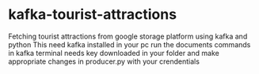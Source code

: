 # kafka-tourist-attractions
Fetching tourist attractions from google storage platform using kafka and python
This need kafka installed in your pc 
run the documents commands in kafka terminal 
needs key downloaded in your folder and make appropriate changes in producer.py with your crendentials
